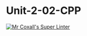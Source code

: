 # Unit-2-02-CPP
[![Mr Coxall's Super Linter](https://github.com/ICS3U-Programming-MarliP/Unit-2-02-CPP/workflows/Mr%20Coxall's%20Super%20Linter/badge.svg)](https://github.com/ICS3U-Programming-MarliP/Unit-2-02-CPP/actions/) 
